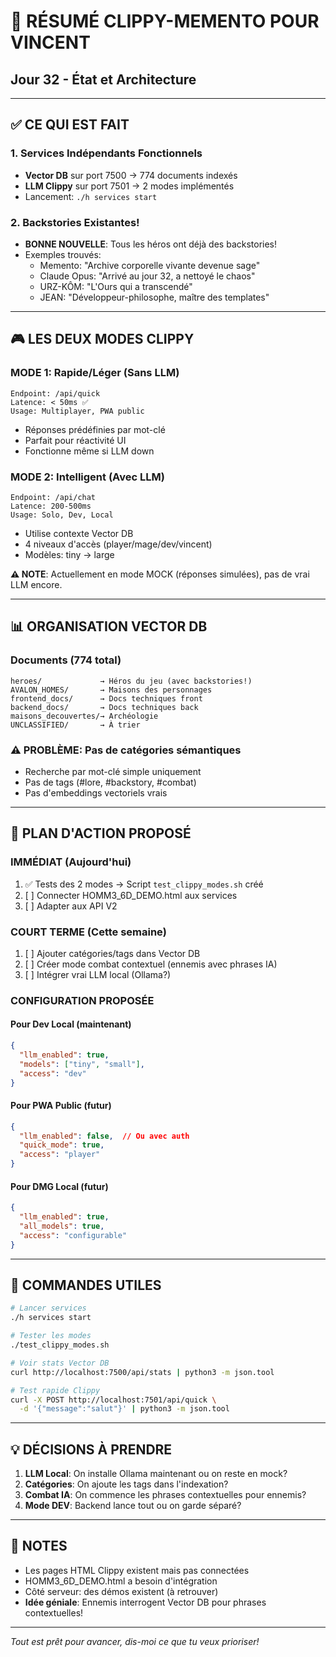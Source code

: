 # 📎 RÉSUMÉ CLIPPY-MEMENTO POUR VINCENT
## Jour 32 - État et Architecture

---

## ✅ CE QUI EST FAIT

### 1. Services Indépendants Fonctionnels
- **Vector DB** sur port 7500 → 774 documents indexés
- **LLM Clippy** sur port 7501 → 2 modes implémentés
- Lancement: `./h services start`

### 2. Backstories Existantes!
- **BONNE NOUVELLE**: Tous les héros ont déjà des backstories!
- Exemples trouvés:
  - Memento: "Archive corporelle vivante devenue sage"
  - Claude Opus: "Arrivé au jour 32, a nettoyé le chaos"
  - URZ-KÔM: "L'Ours qui a transcendé"
  - JEAN: "Développeur-philosophe, maître des templates"

---

## 🎮 LES DEUX MODES CLIPPY

### MODE 1: Rapide/Léger (Sans LLM)
```
Endpoint: /api/quick
Latence: < 50ms ✅
Usage: Multiplayer, PWA public
```
- Réponses prédéfinies par mot-clé
- Parfait pour réactivité UI
- Fonctionne même si LLM down

### MODE 2: Intelligent (Avec LLM)
```
Endpoint: /api/chat  
Latence: 200-500ms
Usage: Solo, Dev, Local
```
- Utilise contexte Vector DB
- 4 niveaux d'accès (player/mage/dev/vincent)
- Modèles: tiny → large

**⚠️ NOTE**: Actuellement en mode MOCK (réponses simulées), pas de vrai LLM encore.

---

## 📊 ORGANISATION VECTOR DB

### Documents (774 total)
```
heroes/             → Héros du jeu (avec backstories!)
AVALON_HOMES/       → Maisons des personnages  
frontend_docs/      → Docs techniques front
backend_docs/       → Docs techniques back
maisons_decouvertes/→ Archéologie
UNCLASSIFIED/       → À trier
```

### ⚠️ PROBLÈME: Pas de catégories sémantiques
- Recherche par mot-clé simple uniquement
- Pas de tags (#lore, #backstory, #combat)
- Pas d'embeddings vectoriels vrais

---

## 🎯 PLAN D'ACTION PROPOSÉ

### IMMÉDIAT (Aujourd'hui)
1. ✅ Tests des 2 modes → Script `test_clippy_modes.sh` créé
2. [ ] Connecter HOMM3_6D_DEMO.html aux services
3. [ ] Adapter aux API V2

### COURT TERME (Cette semaine)
1. [ ] Ajouter catégories/tags dans Vector DB
2. [ ] Créer mode combat contextuel (ennemis avec phrases IA)
3. [ ] Intégrer vrai LLM local (Ollama?)

### CONFIGURATION PROPOSÉE

#### Pour Dev Local (maintenant)
```json
{
  "llm_enabled": true,
  "models": ["tiny", "small"],
  "access": "dev"
}
```

#### Pour PWA Public (futur)
```json
{
  "llm_enabled": false,  // Ou avec auth
  "quick_mode": true,
  "access": "player"
}
```

#### Pour DMG Local (futur)
```json
{
  "llm_enabled": true,
  "all_models": true,
  "access": "configurable"
}
```

---

## 🔧 COMMANDES UTILES

```bash
# Lancer services
./h services start

# Tester les modes
./test_clippy_modes.sh

# Voir stats Vector DB
curl http://localhost:7500/api/stats | python3 -m json.tool

# Test rapide Clippy
curl -X POST http://localhost:7501/api/quick \
  -d '{"message":"salut"}' | python3 -m json.tool
```

---

## 💡 DÉCISIONS À PRENDRE

1. **LLM Local**: On installe Ollama maintenant ou on reste en mock?
2. **Catégories**: On ajoute les tags dans l'indexation?
3. **Combat IA**: On commence les phrases contextuelles pour ennemis?
4. **Mode DEV**: Backend lance tout ou on garde séparé?

---

## 📝 NOTES

- Les pages HTML Clippy existent mais pas connectées
- HOMM3_6D_DEMO.html a besoin d'intégration
- Côté serveur: des démos existent (à retrouver)
- **Idée géniale**: Ennemis interrogent Vector DB pour phrases contextuelles!

---

*Tout est prêt pour avancer, dis-moi ce que tu veux prioriser!*

